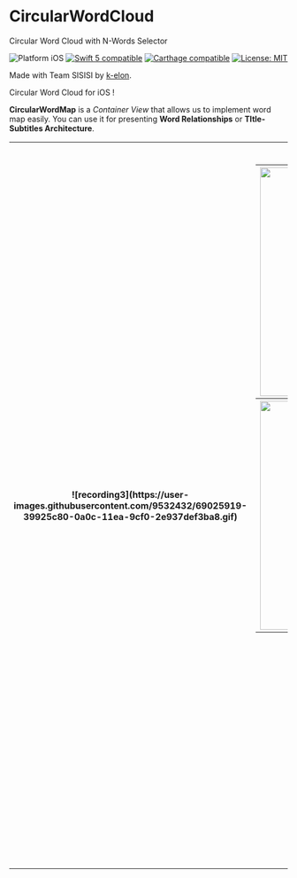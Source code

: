 # **CircularWordCloud**

Circular Word Cloud with N-Words Selector
<p align="left">
<img src="https://img.shields.io/badge/platform-iOS-blue.svg?style=flat" alt="Platform iOS" />
<a href="https://developer.apple.com/swift"><img src="https://img.shields.io/badge/swift5-compatible-4BC51D.svg?style=flat" alt="Swift 5 compatible" /></a>
<a href="https://github.com/Carthage/Carthage"><img src="https://img.shields.io/badge/Carthage-compatible-4BC51D.svg?style=flat" alt="Carthage compatible" /></a>
<a href="https://raw.githubusercontent.com/xmartlabs/XLPagerTabStrip/master/LICENSE"><img src="http://img.shields.io/badge/license-MIT-blue.svg?style=flat" alt="License: MIT" />
</a>    
</p>

Made with Team SISISI by [k-elon](https://github.com/minsub0922).

Circular Word Cloud for iOS !

**CircularWordMap** is a *Container View* that allows us to implement word map easily. You can use it for presenting **Word Relationships** or **TItle-Subtitles Architecture**.
<table>
  <tr>
    <th>![recording3](https://user-images.githubusercontent.com/9532432/69025919-39925c80-0a0c-11ea-9cf0-2e937def3ba8.gif)</><th>![recording4](https://user-images.githubusercontent.com/9532432/69026051-b291b400-0a0c-11ea-9af9-92a6f9f2b476.gif)
</>
</>
  </>
<table>
  <tr>
    <th><img width="413" alt="1" src="https://user-images.githubusercontent.com/9532432/69011983-de348000-09b3-11ea-9438-fa736f831194.png" width="250"/></th>
    <th><img width="413" alt="2" src="https://user-images.githubusercontent.com/9532432/69011973-be04c100-09b3-11ea-8347-1c719acfd315.png" width="250"/></th>
    <th><img width="413" alt="3" src="https://user-images.githubusercontent.com/9532432/69011981-cf4dcd80-09b3-11ea-8067-368450ed1608.png" width="250"/></th>
  </tr>
  
  <tr>
    <th><img width="413" alt="1" src="https://user-images.githubusercontent.com/9532432/69011983-de348000-09b3-11ea-9438-fa736f831194.png" width="250"/></th>
    <th><img width="413" alt="4" src="https://user-images.githubusercontent.com/9532432/69012009-22278500-09b4-11ea-9875-8a719b28b25b.png" width="250"/></th>
    <th><img width="413" alt="5" src="https://user-images.githubusercontent.com/9532432/69012022-3b303600-09b4-11ea-9333-a9208b84a619.png" width="250"/></th>
  </tr>
</table>


# Usage

    import CircularWordCloud
    
    class YourViewController: CircularWordCloudDelegate {
    		...
    }

    private func setupCWC(subject: String, strings: [String]) {
    	// count of strings determines your circle type.
    	let container = BubbleContainer(frame: .zero, centerText: subject, childTextArray: strings)
    	container.delegate = self
    	self.view.addSubview(container)
    	container.translatesAutoresizingMaskIntoConstraints = false
    	NSLayoutConstraint.activate([
    	    container.centerXAnchor.constraint(equalTo: view.centerXAnchor),
    	    container.centerYAnchor.constraint(equalTo: view.centerYAnchor),
    	    container.widthAnchor.constraint(equalTo: view.widthAnchor, multiplier: 0.7),
    	    container.heightAnchor.constraint(equalTo: view.widthAnchor, multiplier: 0.7)
    	])
    }
